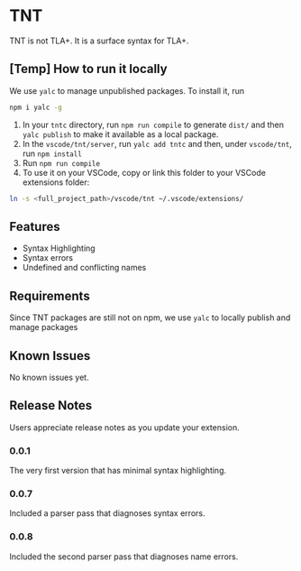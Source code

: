 # TNT

TNT is not TLA+. It is a surface syntax for TLA+.

## [Temp] How to run it locally

We use `yalc` to manage unpublished packages. To install it, run

``` sh
npm i yalc -g
```

1. In your `tntc` directory, run `npm run compile` to generate `dist/` and then `yalc publish` to make it available as a local package.
1. In the `vscode/tnt/server`, run `yalc add tntc` and then, under `vscode/tnt`, run `npm install`
1. Run `npm run compile`
1. To use it on your VSCode, copy or link this folder to your VSCode extensions folder:

``` sh
ln -s <full_project_path>/vscode/tnt ~/.vscode/extensions/
```

## Features

- Syntax Highlighting
- Syntax errors
- Undefined and conflicting names

## Requirements

Since TNT packages are still not on npm, we use `yalc` to locally publish and manage packages

## Known Issues

No known issues yet.

## Release Notes

Users appreciate release notes as you update your extension.

### 0.0.1

The very first version that has minimal syntax highlighting.

### 0.0.7

Included a parser pass that diagnoses syntax errors.

### 0.0.8

Included the second parser pass that diagnoses name errors.
